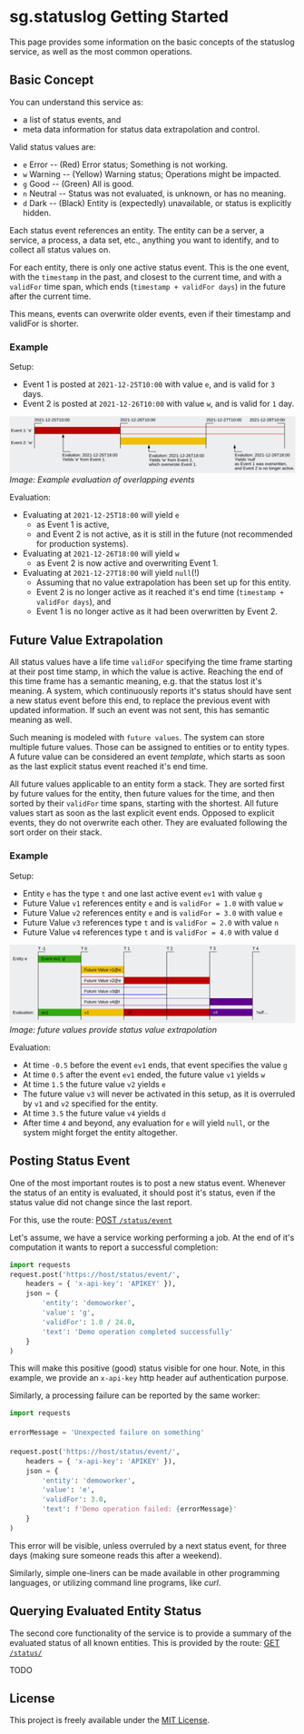 # sg.statuslog Getting Started
This page provides some information on the basic concepts of the statuslog service, as well as the most common operations.


## Basic Concept
You can understand this service as:
* a list of status events, and
* meta data information for status data extrapolation and control.

Valid status values are:
* `e` Error -- (Red) Error status; Something is not working.
* `w` Warning -- (Yellow) Warning status; Operations might be impacted.
* `g` Good -- (Green) All is good.
* `n` Neutral -- Status was not evaluated, is unknown, or has no meaning.
* `d` Dark -- (Black) Entity is (expectedly) unavailable, or status is explicitly hidden.

Each status event references an entity.
The entity can be a server, a service, a process, a data set, etc., anything you want to identify, and to collect all status values on.

For each entity, there is only one active status event.
This is the one event, with the `timestamp` in the past, and closest to the current time, and with a `validFor` time span, which ends (`timestamp + validFor days`) in the future after the current time.

This means, events can overwrite older events, even if their timestamp and validFor is shorter.

### Example
Setup:
* Event 1 is posted at `2021-12-25T10:00` with value `e`, and is valid for `3` days.
* Event 2 is posted at `2021-12-26T10:00` with value `w`, and is valid for `1` day.

![Example evaluation of overlapping events](./getting-started-eval-example-1.svg)
_Image: Example evaluation of overlapping events_

Evaluation:
* Evaluating at `2021-12-25T18:00` will yield `e`
	* as Event 1 is active,
	* and Event 2 is not active, as it is still in the future (not recommended for production systems).
* Evaluating at `2021-12-26T18:00` will yield `w`
	* as Event 2 is now active and overwriting Event 1.
* Evaluating at `2021-12-27T18:00` will yield `null`(!)
	* Assuming that no value extrapolation has been set up for this entity.
	* Event 2 is no longer active as it reached it's end time (`timestamp + validFor days`), and
	* Event 1 is no longer active as it had been overwritten by Event 2.


## Future Value Extrapolation
All status values have a life time `validFor` specifying the time frame starting at their post time stamp, in which the value is active.
Reaching the end of this time frame has a semantic meaning, e.g. that the status lost it's meaning.
A system, which continuously reports it's status should have sent a new status event before this end, to replace the previous event with updated information.
If such an event was not sent, this has semantic meaning as well.

Such meaning is modeled with `future values`.
The system can store multiple future values.
Those can be assigned to entities or to entity types.
A future value can be considered an event _template_, which starts as soon as the last explicit status event reached it's end time.

All future values applicable to an entity form a stack.
They are sorted first by future values for the entity, then future values for the time, and then sorted by their `validFor` time spans, starting with the shortest.
All future values start as soon as the last explicit event ends.
Opposed to explicit events, they do not overwrite each other.
They are evaluated following the sort order on their stack.

### Example
Setup:
* Entity `e` has the type `t` and one last active event `ev1` with value `g`
* Future Value `v1` references entity `e` and is `validFor = 1.0` with value `w`
* Future Value `v2` references entity `e` and is `validFor = 3.0` with value `e`
* Future Value `v3` references type `t` and is `validFor = 2.0` with value `n`
* Future Value `v4` references type `t` and is `validFor = 4.0` with value `d`

![Example future value provide status value extrapolation](./getting-started-eval-example-2.svg)
_Image: future values provide status value extrapolation_

Evaluation:
* At time `-0.5` before the event `ev1` ends, that event specifies the value `g`
* At time `0.5` after the event `ev1` ended, the future value `v1` yields `w`
* At time `1.5` the future value `v2` yields `e`
* The future value `v3` will never be activated in this setup, as it is overruled by `v1` and `v2` specified for the entity.
* At time `3.5` the future value `v4` yields `d`
* After time `4` and beyond, any evaluation for `e` will yield `null`, or the system might forget the entity altogether.


## Posting Status Event
One of the most important routes is to post a new status event.
Whenever the status of an entity is evaluated, it should post it's status, even if the status value did not change since the last report.

For this, use the route: [POST `/status/event`](./api.md#post-statusevent)

Let's assume, we have a service working performing a job.
At the end of it's computation it wants to report a successful completion:
```python
import requests
request.post('https://host/status/event/',
	headers = { 'x-api-key': 'APIKEY' }),
	json = {
		'entity': 'demoworker',
		'value': 'g',
		'validFor': 1.0 / 24.0,
		'text': 'Demo operation completed successfully'
	}
)
```
This will make this positive (good) status visible for one hour.
Note, in this example, we provide an `x-api-key` http header auf authentication purpose.

Similarly, a processing failure can be reported by the same worker:
```python
import requests

errorMessage = 'Unexpected failure on something'

request.post('https://host/status/event/',
	headers = { 'x-api-key': 'APIKEY' }),
	json = {
		'entity': 'demoworker',
		'value': 'e',
		'validFor': 3.0,
		'text': f'Demo operation failed: {errorMessage}'
	}
)
```
This error will be visible, unless overruled by a next status event, for three days (making sure someone reads this after a weekend).

Similarly, simple one-liners can be made available in other programming languages, or utilizing command line programs, like _curl_.


## Querying Evaluated Entity Status
The second core functionality of the service is to provide a summary of the evaluated status of all known entities.
This is provided by the route: [GET `/status/`](./api.md#get-status)

TODO


## License
This project is freely available under the [MIT License](../LICENSE).
